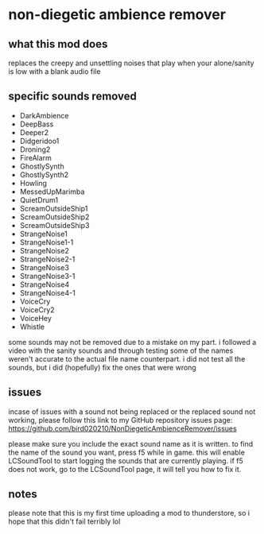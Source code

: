 # non-diegetic ambience remover

## what this mod does
replaces the creepy and unsettling noises that play when your alone/sanity is low with a blank audio file

## specific sounds removed

- DarkAmbience
- DeepBass
- Deeper2
- Didgeridoo1
- Droning2
- FireAlarm
- GhostlySynth
- GhostlySynth2
- Howling
- MessedUpMarimba
- QuietDrum1
- ScreamOutsideShip1
- ScreamOutsideShip2
- ScreamOutsideShip3
- StrangeNoise1
- StrangeNoise1-1
- StrangeNoise2
- StrangeNoise2-1
- StrangeNoise3
- StrangeNoise3-1
- StrangeNoise4
- StrangeNoise4-1
- VoiceCry
- VoiceCry2
- VoiceHey
- Whistle

some sounds may not be removed due to a mistake on my part. i followed a video with the sanity sounds and through testing some of the names weren't accurate to the actual file name counterpart. i did not test all the sounds, but i did (hopefully) fix the ones that were wrong

## issues
incase of issues with a sound not being replaced or the replaced sound not working, please follow this link to my GitHub repository issues page: https://github.com/bird020210/NonDiegeticAmbienceRemover/issues

please make sure you include the exact sound name as it is written. to find the name of the sound you want, press f5 while in game. this will enable LCSoundTool to start logging the sounds that are currently playing. if f5 does not work, go to the LCSoundTool page, it will tell you how to fix it.

## notes
please note that this is my first time uploading a mod to thunderstore, so i hope that this didn't fail terribly lol
